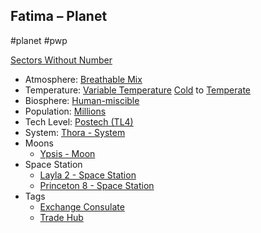 ## Fatima &ndash; Planet

#planet #pwp

[Sectors Without Number](https://sectorswithoutnumber.com/sector/bfDcBzTtgpeyLUfwzjio/planet/7S4KLO46iTz1NveNajnm)

- Atmosphere: [Breathable Mix](STARS%20WITHOUT%20NUMBER,%20FREE%20EDITION%20-%20obsidian.md#^atmosphere-breathable-mix)
- Temperature: [Variable Temperature](STARS%20WITHOUT%20NUMBER,%20FREE%20EDITION%20-%20obsidian.md#^climate-variable) [Cold](STARS%20WITHOUT%20NUMBER,%20FREE%20EDITION%20-%20obsidian.md#^climate-cold) to [Temperate](STARS%20WITHOUT%20NUMBER,%20FREE%20EDITION%20-%20obsidian.md#^climate-temperate)
- Biosphere: [Human-miscible](STARS%20WITHOUT%20NUMBER,%20FREE%20EDITION%20-%20obsidian.md#^biosphere-human-miscible)
- Population: [Millions](STARS%20WITHOUT%20NUMBER,%20FREE%20EDITION%20-%20obsidian.md#^population-size-millions)
- Tech Level: [Postech (TL4)](STARS%20WITHOUT%20NUMBER,%20FREE%20EDITION%20-%20obsidian.md#^planetary-tech-level-4)
- System: [Thora - System](Thora%20-%20System.md)
- Moons
   - [Ypsis - Moon](Ypsis%20-%20Moon.md)
- Space Station
   - [Layla 2 - Space Station](Layla%202%20-%20Space%20Station.md)
   - [Princeton 8 - Space Station](Princeton%208%20-%20Space%20Station.md)
- Tags
   - [Exchange Consulate](STARS%20WITHOUT%20NUMBER,%20FREE%20EDITION%20-%20obsidian.md#Exchange%20Consulate)
   - [Trade Hub](STARS%20WITHOUT%20NUMBER,%20FREE%20EDITION%20-%20obsidian.md#Trade%20Hub)
